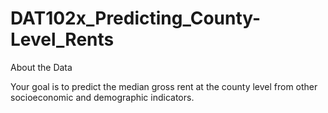 # DAT102x_Predicting_County-Level_Rents

About the Data

Your goal is to predict the median gross rent at the county level from other socioeconomic and demographic indicators.

